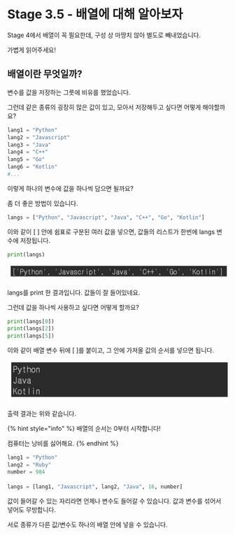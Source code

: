 # Stage 3.5 - 배열에 대해 알아보자

Stage 4에서 배열이 꼭 필요한데, 구성 상 마땅치 않아 별도로 빼내었습니다.

가볍게 읽어주세요!

## 배열이란 무엇일까?

변수를 값을 저장하는 그릇에 비유를 했었습니다.

그런데 같은 종류의 굉장히 많은 값이 있고, 모아서 저장해두고 싶다면 어떻게 해야할까요?

```python
lang1 = "Python"
lang2 = "Javascript"
lang3 = "Java"
lang4 = "C++"
lang5 = "Go"
lang6 = "Kotlin"
#...
```

이렇게 하나의 변수에 값을 하나씩 담으면 될까요?

좀 더 좋은 방법이 있습니다.

```python
langs = ["Python", "Javascript", "Java", "C++", "Go", "Kotlin"]
```

이와 같이 \[ \] 안에 쉼표로 구분된 여러 값을 넣으면, 값들의 리스트가 한번에 langs 변수에 저장됩니다.



```python
print(langs)
```

![](../.gitbook/assets/image%20%288%29.png)

langs를 print 한 결과입니다. 값들이 잘 들어있네요.

그런데 값을 하나씩 사용하고 싶다면 어떻게 할까요?

```python
print(langs[0])
print(langs[2])
print(langs[5])
```

이와 같이 배열 변수 뒤에 \[ \]를 붙이고, 그 안에 가져올 값의 순서를 넣으면 됩니다.

![](../.gitbook/assets/image%20%283%29.png)

출력 결과는 위와 같습니다.

{% hint style="info" %}
배열의 순서는 0부터 시작합니다!

컴퓨터는 낭비를 싫어해요.
{% endhint %}



```python
lang1 = "Python"
lang2 = "Ruby"
number = 984

langs = [lang1, "Javascript", lang2, "Java", 16, number]
```

값이 들어갈 수 있는 자리라면 언제나 변수도 들어갈 수 있습니다. 값과 변수를 섞어서 넣어도 무방합니다.

서로 종류가 다른 값/변수도 하나의 배열 안에 넣을 수 있습니다.

